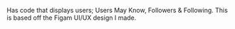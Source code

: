 Has code that displays users; Users May Know, Followers & Following. This is based off the Figam UI/UX design I made.

